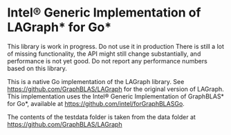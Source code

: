 # Intel® Generic Implementation of LAGraph* for Go*

This library is work in progress. Do not use it in production
There is still a lot of missing functionality, the API might still change
substantially, and performance is not yet good. Do not report any 
performance numbers based on this library.

This is a native Go implementation of the LAGraph library. See
https://github.com/GraphBLAS/LAGraph for the original version of LAGraph.
This implementation uses the Intel® Generic Implementation of GraphBLAS*
for Go*, available at https://github.com/intel/forGraphBLASGo.

The contents of the testdata folder is taken from the data folder at
https://github.com/GraphBLAS/LAGraph
